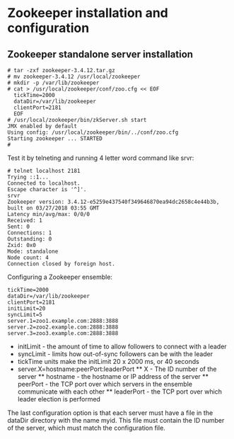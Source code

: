 # Zookeeper installation and configuration

## Zookeeper standalone server installation

```
# tar -zxf zookeeper-3.4.12.tar.gz
# mv zookeeper-3.4.12 /usr/local/zookeeper
# mkdir -p /var/lib/zookeeper
# cat > /usr/local/zookeeper/conf/zoo.cfg << EOF
  tickTime=2000
  dataDir=/var/lib/zookeeper
  clientPort=2181
  EOF
# /usr/local/zookeeper/bin/zkServer.sh start
JMX enabled by default
Using config: /usr/local/zookeeper/bin/../conf/zoo.cfg
Starting zookeeper ... STARTED
#
```

Test it by telneting and running 4 letter word command like srvr:

```
# telnet localhost 2181
Trying ::1...
Connected to localhost.
Escape character is '^]'.
srvr
Zookeeper version: 3.4.12-e5259e437540f349646870ea94dc2658c4e44b3b, built on 03/27/2018 03:55 GMT
Latency min/avg/max: 0/0/0
Received: 1
Sent: 0
Connections: 1
Outstanding: 0
Zxid: 0x0
Mode: standalone
Node count: 4
Connection closed by foreign host.
```

Configuring a Zookeeper ensemble:

```
tickTime=2000
dataDir=/var/lib/zookeeper
clientPort=2181
initLimit=20
syncLimit=5
server.1=zoo1.example.com:2888:3888
server.2=zoo2.example.com:2888:3888
server.3=zoo3.example.com:2888:3888
```

* initLimit - the amount of time to allow followers to connect
with a leader
* syncLimit - limits how out-of-sync followers can be with
the leader
* tickTime units make the initLimit 20 x 2000 ms, or 40 seconds
* server.X=hostname:peerPort:leaderPort
** X - The ID number of the server
** hostname - the hostname or IP address of the server
** peerPort - the TCP port over which servers in the ensemble communicate with each other
** leaderPort - the TCP port over which leader election is performed

The last configuration option is that each server must have a file in the dataDir directory with the name myid. This file must contain the ID number of the server,
which must match the configuration file.
